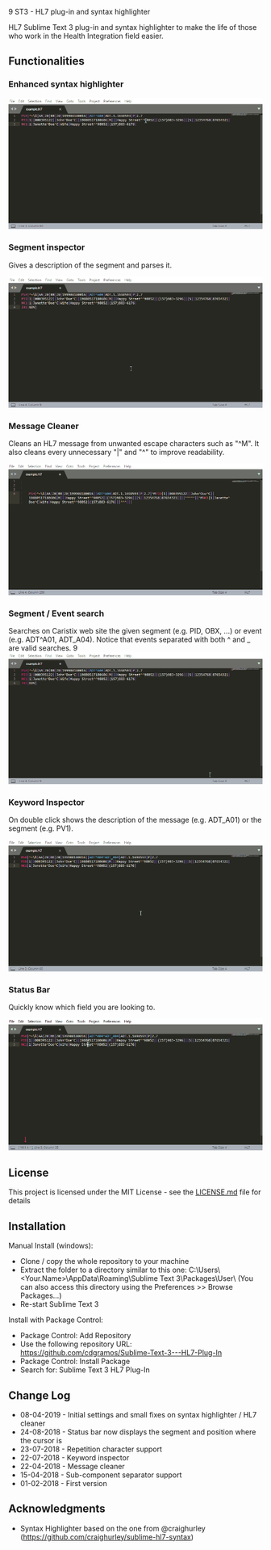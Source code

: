9 ST3 - HL7 plug-in and syntax highlighter

HL7 Sublime Text 3 plug-in and syntax highlighter to make the life of those who work in the Health Integration field easier.

## Functionalities


### Enhanced syntax highlighter
![Syntax Highlighter Image](Misc/syntaxhighlighter.gif)


### Segment inspector
Gives a description of the segment and parses it.

![Segment Inspector Image](Misc/segmentinspector.gif)


### Message Cleaner
Cleans an HL7 message from unwanted escape characters such as "^M". It also cleans every unnecessary "|" and "^" to improve readability.

![Message Cleaner Image](Misc/messagecleaner.gif)


### Segment / Event search
Searches on Caristix web site the given segment (e.g. PID, OBX, ...) or event (e.g. ADT^A01, ADT_A04). Notice that events separated with both ^ and _ are valid searches.
9![Segment Event Searcher Image](Misc/segmenteventsearcher.gif)

### Keyword Inspector
On double click shows the description of the message (e.g. ADT_A01) or the segment (e.g. PV1).

![Keyword Inspector Image](Misc/keywordinspector.gif)

### Status Bar
Quickly know which field you are looking to.

![Status Bar Image](Misc/statusbar.gif)

## License

This project is licensed under the MIT License - see the [LICENSE.md](LICENSE.md) file for details


## Installation

Manual Install (windows):

* Clone / copy the whole repository to your machine
* Extract the folder to a directory similar to this one: C:\Users\\<Your.Name>\AppData\Roaming\Sublime Text 3\Packages\User\ (You can also access this directory using the Preferences >> Browse Packages...)
* Re-start Sublime Text 3


Install with Package Control:

* Package Control: Add Repository
* Use the following repository URL: https://github.com/cdgramos/Sublime-Text-3---HL7-Plug-In
* Package Control: Install Package
* Search for: Sublime Text 3 HL7 Plug-In


## Change Log
* 08-04-2019 - Initial settings and small fixes on syntax highlighter / HL7 cleaner
* 24-08-2018 - Status bar now displays the segment and position where the cursor is
* 23-07-2018 - Repetition character support
* 22-07-2018 - Keyword inspector
* 22-04-2018 - Message cleaner
* 15-04-2018 - Sub-component separator support
* 01-02-2018 - First version


## Acknowledgments

* Syntax Highlighter based on the one from @craighurley (https://github.com/craighurley/sublime-hl7-syntax)

